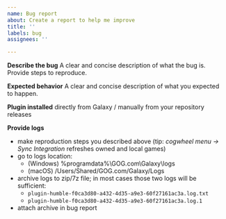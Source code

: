 ```yaml
---
name: Bug report
about: Create a report to help me improve
title: ''
labels: bug
assignees: ''

---
```


**Describe the bug**
A clear and concise description of what the bug is. Provide steps to reproduce.

**Expected behavior**
A clear and concise description of what you expected to happen.

**Plugin installed**
directly from Galaxy / manually from your repository releases

**Provide logs**
- make reproduction steps you described above (tip: _cogwheel menu -> Sync Integration_ refreshes owned and local games)
- go to logs location:
    - (Windows) %programdata%\GOG.com\Galaxy\logs
    - (macOS)  /Users/Shared/GOG.com/Galaxy/Logs
- archive logs to zip/7z file; in most cases those two logs will be sufficient:
    - `plugin-humble-f0ca3d80-a432-4d35-a9e3-60f27161ac3a.log.txt`
    - `plugin-humble-f0ca3d80-a432-4d35-a9e3-60f27161ac3a.log.1`
- attach archive in bug report
